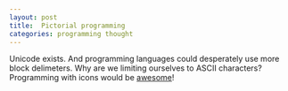 ```yaml
---
layout: post
title:  Pictorial programming
categories: programming thought
---
```


Unicode exists. And programming languages could desperately use more block delimeters. Why are we limiting ourselves to ASCII characters? Programming with icons would be [awesome](http://fortawesome.github.io/Font-Awesome/icons/)!